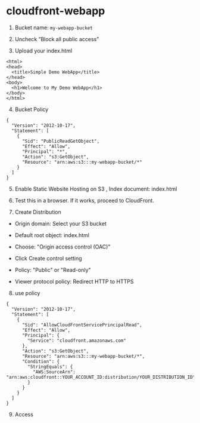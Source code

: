 # cloudfront-webapp

1. Bucket name:  `my-webapp-bucket`

2. Uncheck  “Block all public access”

3. Upload your index.html

```
<html>
<head>
  <title>Simple Demo WebApp</title>
</head>
<body>
  <h1>Welcome to My Demo WebApp</h1>
</body>
</html>
```


4. Bucket Policy

```
{
  "Version": "2012-10-17",
  "Statement": [
    {
      "Sid": "PublicReadGetObject",
      "Effect": "Allow",
      "Principal": "*",
      "Action": "s3:GetObject",
      "Resource": "arn:aws:s3:::my-webapp-bucket/*"
    }
  ]
}
```


5. Enable Static Website Hosting on S3 , Index document: index.html

6. Test this in a browser. If it works, proceed to CloudFront.


7. Create Distribution

  - Origin domain: Select your S3 bucket

  - Default root object: index.html

  - Choose: "Origin access control (OAC)"

  - Click Create control setting

  - Policy: "Public" or "Read-only"

  - Viewer protocol policy: Redirect HTTP to HTTPS



8. use policy

```
{
  "Version": "2012-10-17",
  "Statement": [
    {
      "Sid": "AllowCloudFrontServicePrincipalRead",
      "Effect": "Allow",
      "Principal": {
        "Service": "cloudfront.amazonaws.com"
      },
      "Action": "s3:GetObject",
      "Resource": "arn:aws:s3:::my-webapp-bucket/*",
      "Condition": {
        "StringEquals": {
          "AWS:SourceArn": "arn:aws:cloudfront::YOUR_ACCOUNT_ID:distribution/YOUR_DISTRIBUTION_ID"
        }
      }
    }
  ]
}
```

9. Access


